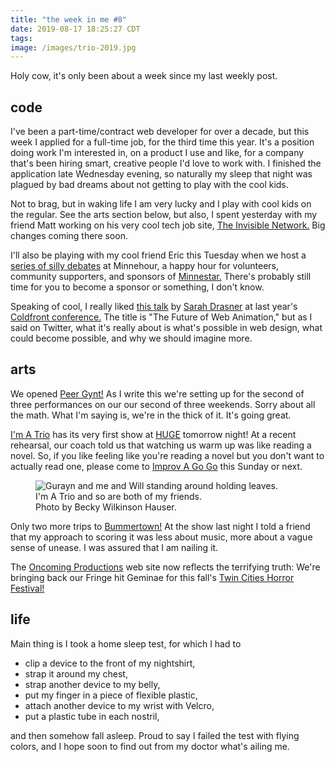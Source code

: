 ```yaml
---
title: "the week in me #8"
date: 2019-08-17 18:25:27 CDT
tags:         
image: /images/trio-2019.jpg  
---
```

Holy cow, it's only been about a week since my last weekly post.

## code

I've been a part-time/contract web developer for over a decade, but
this week I applied for a full-time job, for the third time this year.
It's a position doing work I'm interested in, on a product I use and
like, for a company that's been hiring smart, creative people I'd love
to work with. I finished the application late Wednesday evening, so
naturally my sleep that night was plagued by bad dreams about not
getting to
play with the cool kids.

Not to brag, but in waking life I am very lucky and I play with cool kids
on the regular. See the arts
section below, but also, I spent yesterday with my friend Matt working
on his very cool tech job site, [The Invisible Network.][TIN] Big
changes coming there soon.  

I'll also be playing with my cool friend Eric this Tuesday when we
host a [series of silly debates][Minnehour tweet] at Minnehour,
a happy hour for volunteers, community supporters, and sponsors
of [Minnestar.][Minnestar] There's probably still time for you
to become a sponsor or something, I don't know.

Speaking of cool, I really liked [this talk][Drasner Coldfront] by
[Sarah Drasner] at last year's [Coldfront conference.][Coldfront 2018]
The title is "The Future of Web Animation," but as I said on Twitter,
what it's really about is what's possible in web design, what could
become possible, and why we should imagine more.
   
## arts

We opened [Peer Gynt!][Peer Gynt] As I write this we're setting up for
the second of three performances on our our
second of three weekends. Sorry about all the math. What I'm saying is,
we're in the thick of it. It's going great.

[I'm A Trio] has its very first show at [HUGE] tomorrow night!
At a recent rehearsal, our coach told us that watching us warm up
was like reading a novel. So, if you like feeling like you're reading a novel
but you don't want to actually read one, please come to
[Improv A Go Go] this Sunday or next.   

<figure>
  <img
    src="/images/trio-2019.jpg"
    alt="Gurayn and me and Will standing around holding leaves."
  >
  <figcaption>I'm A Trio and so are both of my friends.<br>Photo by Becky Wilkinson Hauser.</figcaption>
</figure>

Only two more trips to [Bummertown!][Bummertown] At the show last night
I told a friend that my approach to scoring it was less about music, more
about a vague sense of unease. I was assured that I am nailing it. 

The [Oncoming Productions] web site now reflects the terrifying truth:
We're bringing back our Fringe hit Geminae for this fall's
[Twin Cities Horror Festival!][TCHF]

## life

Main thing is I took a home sleep test, for which I had to

- clip a device to the front of my nightshirt,
- strap it around my chest,
- strap another device to my belly,
- put my finger in a piece of flexible plastic,
- attach another device to my wrist with Velcro,
- put a plastic tube in each nostril,

and then somehow fall asleep. Proud to say I failed the test with flying
colors, and I hope soon to find out from my doctor what's ailing me. 

[TIN]: https://www.invisiblenetwork.io
[Minnehour tweet]: https://twitter.com/minnestar/status/1161645906682372096
[Minnestar]: https://minnestar.org
[Drasner Coldfront]: https://youtu.be/qdlL9Z8PdIo
[Sarah Drasner]: https://sarahdrasnerdesign.com
[Coldfront 2018]: http://2018.coldfront.co/
 
[Improv A Go Go]: https://www.hugetheater.com/event/improv-a-go-go-5-2019-08-18/
[I'm A Trio]: https://www.facebook.com/imatrio/
[HUGE]: http://www.hugetheater.com/
[peer gynt]: https://www.norwayhouse.org/calendar/peer-gynt
[TCHF]: http://www.tchorrorfestival.com
[bummertown]: https://www.facebook.com/bummertown/
[Oncoming Productions]: https://oncomingproductions.com

<!--   
- sleep
- replaaced headphones
- CONvergence
  – Brother Guy
- Prime Day
- biking
- sugar
- The Jeffersons
- board books
- Festskrift
- mass shootings

 
      
 
  
- "composer"
  - Cedar Commissions
- accompanied Filbert
- Geminae
- I'm A Trio
- Arboretum
- Peer Gynt
  - "something sexy"
  - sea shanty
  - cardamom sugar
- Bad Poets Society
- too depressed for STEMprov
- Fringe




- Stockholm/Amsterdam
- Toptal?
  - Vuetify
- Svelte
- Flock
- LOC Labs
- discovered I used TypeScript in 2016, for Exercist
- MINN
- Climate Choice

" sometimes the best way to
       write a complicated piece of code is by pretending someone
       else has already written the complicated part for us"


- sleep
- replaaced headphones
- CONvergence
  – Brother Guy
- too many cool things with too many cool people
- Prime Day
- biking
- sugar
- Fixathon
- The Jeffersons
- hand blender
- board books
- Festskrift
- mass shootings




-->
